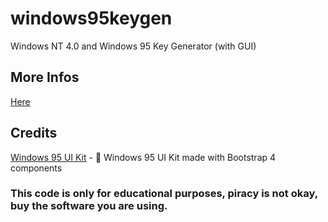 # windows95keygen
Windows NT 4.0 and Windows 95 Key Generator (with GUI)
## More Infos
[Here](https://github.com/nilaerdna/Windows95NT4KeyGenerator/blob/master/README.md)
## Credits
[Windows 95 UI Kit](https://github.com/themesberg/windows-95-ui-kit) - 💾 Windows 95 UI Kit made with Bootstrap 4 components
### This code is only for educational purposes, piracy is not okay, buy the software you are using.
